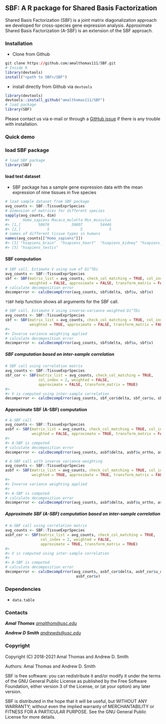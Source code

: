
<!-- README.md is generated from README.Rmd. Please edit that file -->

## SBF: A R package for Shared Basis Factorization

Shared Basis Factorization (SBF) is a joint matrix diagonalization
approach we developed for cross-species gene expression analysis.
Approximate Shared Basis Factorization (A-SBF) is an extension of the
SBF approach.

### Installation

-   Clone from Github

``` r
git clone https://github.com/amalthomas111/SBF.git
# Inside R
library(devtools)
install("<path to SBF>/SBF")
```

-   install directly from Github via `devtools`

``` r
library(devtools)
devtools::install_github("amalthomas111/SBF")
# load package
library(SBF)
```

Please contact us via e-mail or through a [GitHub
issue](https://github.com/amalthomas111/SBF/issues) if there is any
trouble with installation.

### Quick demo

### load SBF package

``` r
# load SBF package
library(SBF)
```

#### load test dataset

-   SBF package has a sample gene expression data with the mean
    expression of nine tissues in five species

``` r
# load sample dataset from SBF package
avg_counts <- SBF::TissueExprSpecies
# dimension of matrices for different species
sapply(avg_counts, dim)
#>      Homo_sapiens Macaca_mulatta Mus_musculus
#> [1,]        58676          30807        54446
#> [2,]            5              5            5
# names of different tissue types in humans
names(avg_counts[["Homo_sapiens"]])
#> [1] "hsapiens_brain"  "hsapiens_heart"  "hsapiens_kidney" "hsapiens_liver" 
#> [5] "hsapiens_testis"
```

#### SBF computation

``` r
# SBF call. Estimate V using sum of Di^TDi
avg_counts <- SBF::TissueExprSpecies
sbf <- SBF(matrix_list = avg_counts, check_col_matching = TRUE, col_index = 2,
           weighted = FALSE, approximate = FALSE, transform_matrix = FALSE)
# calculate decomposition error
decomperror <- calcDecompError(avg_counts, sbf$delta, sbf$u, sbf$v)
```

`?SBF` help function shows all arguments for the SBF call.

``` r
# SBF call. Estimate V using inverse-variance weighted Di^TDi
avg_counts <- SBF::TissueExprSpecies
sbf <- SBF(matrix_list = avg_counts, check_col_matching = TRUE, col_index = 2,
           weighted = TRUE, approximate = FALSE, transform_matrix = FALSE)
#> 
#> Inverse variance weighting applied
# calculate decomposition error
decomperror <- calcDecompError(avg_counts, sbf$delta, sbf$u, sbf$v)
```

##### SBF computation based on inter-sample correlation

``` r
# SBF call using correlation matrix
avg_counts <- SBF::TissueExprSpecies
sbf_cor <- SBF(matrix_list = avg_counts, check_col_matching = TRUE,
               col_index = 2, weighted = FALSE,
               approximate = FALSE, transform_matrix = TRUE)
#> 
#> V is computed using inter-sample correlation
decomperror <- calcDecompError(avg_counts, sbf_cor$delta, sbf_cor$u, sbf_cor$v)
```

#### Approximate SBF (A-SBF) computation

``` r
# A-SBF call
avg_counts <- SBF::TissueExprSpecies
asbf <- SBF(matrix_list = avg_counts, check_col_matching = TRUE, col_index = 2,
            weighted = FALSE, approximate = TRUE, transform_matrix = FALSE)
#> 
#> A-SBF is computed
# calculate decomposition error
decomperror <- calcDecompError(avg_counts, asbf$delta, asbf$u_ortho, asbf$v)
```

``` r
# A-SBF call with inverse variance weighting
avg_counts <- SBF::TissueExprSpecies
asbf <- SBF(matrix_list = avg_counts, check_col_matching = TRUE, col_index = 2,
            weighted = TRUE, approximate = TRUE, transform_matrix = FALSE)
#> 
#> Inverse variance weighting applied
#> 
#> A-SBF is computed
# calculate decomposition error
decomperror <- calcDecompError(avg_counts, asbf$delta, asbf$u_ortho, asbf$v)
```

##### Approximate SBF (A-SBF) computation based on inter-sample correlation

``` r
# A-SBF call using correlation matrix
avg_counts <- SBF::TissueExprSpecies
asbf_cor <- SBF(matrix_list = avg_counts, check_col_matching = TRUE,
                col_index = 2, weighted = FALSE,
                approximate = TRUE, transform_matrix = TRUE)
#> 
#> V is computed using inter-sample correlation
#> 
#> A-SBF is computed
# calculate decomposition error
decomperror <- calcDecompError(avg_counts, asbf_cor$delta, asbf_cor$u_ortho,
                                asbf_cor$v)
```

### Dependencies

-   `data.table`

### Contacts

***Amal Thomas*** *<amalthom@usc.edu>*

***Andrew D Smith*** *<andrewds@usc.edu>*

### Copyright

Copyright (C) 2018-2021 Amal Thomas and Andrew D. Smith

Authors: Amal Thomas and Andrew D. Smith

SBF is free software: you can redistribute it and/or modify it under the
terms of the GNU General Public License as published by the Free
Software Foundation, either version 3 of the License, or (at your
option) any later version.

SBF is distributed in the hope that it will be useful, but WITHOUT ANY
WARRANTY; without even the implied warranty of MERCHANTABILITY or
FITNESS FOR A PARTICULAR PURPOSE. See the GNU General Public License for
more details.
